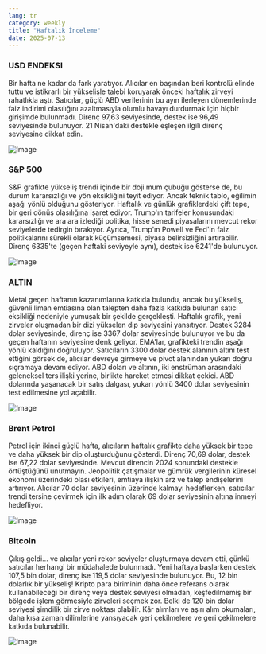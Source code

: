 ```yaml
---
lang: tr
category: weekly
title: "Haftalık İnceleme"
date: 2025-07-13
---
```


### USD ENDEKSI

Bir hafta ne kadar da fark yaratıyor. Alıcılar en başından beri kontrolü elinde tuttu ve istikrarlı bir yükselişle talebi koruyarak önceki haftalık zirveyi rahatlıkla aştı. Satıcılar, güçlü ABD verilerinin bu ayın ilerleyen dönemlerinde faiz indirimi olasılığını azaltmasıyla olumlu havayı durdurmak için hiçbir girişimde bulunmadı. Direnç 97,63 seviyesinde, destek ise 96,49 seviyesinde bulunuyor. 21 Nisan'daki destekle eşleşen ilgili direnç seviyesine dikkat edin.

![Image](https://markleighedu.github.io/img/Jul-2025/13-Jul-2025/usdindex.jpg)

### S&P 500

S&P grafikte yükseliş trendi içinde bir doji mum çubuğu gösterse de, bu durum kararsızlığı ve yön eksikliğini teyit ediyor. Ancak teknik tablo, eğilimin aşağı yönlü olduğunu gösteriyor. Haftalık ve günlük grafiklerdeki çift tepe, bir geri dönüş olasılığına işaret ediyor. Trump'ın tarifeler konusundaki kararsızlığı ve ara ara izlediği politika, hisse senedi piyasalarını mevcut rekor seviyelerde tedirgin bırakıyor. Ayrıca, Trump'ın Powell ve Fed'in faiz politikalarını sürekli olarak küçümsemesi, piyasa belirsizliğini artırabilir. Direnç 6335'te (geçen haftaki seviyeyle aynı), destek ise 6241'de bulunuyor.

![Image](https://markleighedu.github.io/img/Jul-2025/13-Jul-2025/sp500.jpg)

### ALTIN

Metal geçen haftanın kazanımlarına katkıda bulundu, ancak bu yükseliş, güvenli liman emtiasına olan talepten daha fazla katkıda bulunan satıcı eksikliği nedeniyle yumuşak bir şekilde gerçekleşti. Haftalık grafik, yeni zirveler oluşmadan bir dizi yükselen dip seviyesini yansıtıyor. Destek 3284 dolar seviyesinde, direnç ise 3367 dolar seviyesinde bulunuyor ve bu da geçen haftanın seviyesine denk geliyor. EMA'lar, grafikteki trendin aşağı yönlü kaldığını doğruluyor. Satıcıların 3300 dolar destek alanının altını test ettiğini görsek de, alıcılar devreye girmeye ve pivot alanından yukarı doğru sıçramaya devam ediyor. ABD doları ve altının, iki enstrüman arasındaki geleneksel ters ilişki yerine, birlikte hareket etmesi dikkat çekici. ABD dolarında yaşanacak bir satış dalgası, yukarı yönlü 3400 dolar seviyesinin test edilmesine yol açabilir.

![Image](https://markleighedu.github.io/img/Jul-2025/13-Jul-2025/gold.jpg)

### Brent Petrol

Petrol için ikinci güçlü hafta, alıcıların haftalık grafikte daha yüksek bir tepe ve daha yüksek bir dip oluşturduğunu gösterdi. Direnç 70,69 dolar, destek ise 67,22 dolar seviyesinde. Mevcut direncin 2024 sonundaki destekle örtüştüğünü unutmayın. Jeopolitik çatışmalar ve gümrük vergilerinin küresel ekonomi üzerindeki olası etkileri, emtiaya ilişkin arz ve talep endişelerini artırıyor. Alıcılar 70 dolar seviyesinin üzerinde kalmayı hedeflerken, satıcılar trendi tersine çevirmek için ilk adım olarak 69 dolar seviyesinin altına inmeyi hedefliyor.

![Image](https://markleighedu.github.io/img/Jul-2025/13-Jul-2025/brentoil.jpg)

### Bitcoin

Çıkış geldi... ve alıcılar yeni rekor seviyeler oluşturmaya devam etti, çünkü satıcılar herhangi bir müdahalede bulunmadı. Yeni haftaya başlarken destek 107,5 bin dolar, direnç ise 119,5 dolar seviyesinde bulunuyor. Bu, 12 bin dolarlık bir yükseliş! Kripto para biriminin daha önce referans olarak kullanabileceği bir direnç veya destek seviyesi olmadan, keşfedilmemiş bir bölgede işlem görmesiyle zirveleri seçmek zor. Belki de 120 bin dolar seviyesi şimdilik bir zirve noktası olabilir. Kâr alımları ve aşırı alım okumaları, daha kısa zaman dilimlerine yansıyacak geri çekilmelere ve geri çekilmelere katkıda bulunabilir.

![Image](https://markleighedu.github.io/img/Jul-2025/13-Jul-2025/bitcoin.jpg)

